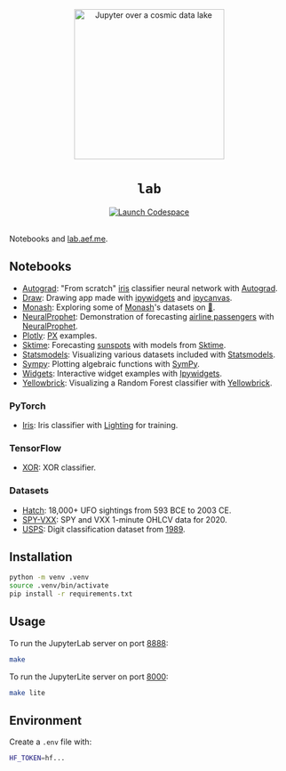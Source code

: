 <div align="center">
  <img src="./jupyter.jpg" width="270" alt="Jupyter over a cosmic data lake" />
  <h1><code>lab</code></h1>
  <a href="https://github.com/codespaces/new/adamelliotfields/lab?machine=basicLinux32gb&devcontainer_path=.devcontainer/devcontainer.json">
    <img src="https://img.shields.io/badge/launch-codespace-24292E?logo=github" alt="Launch Codespace" />
  </a>
</div>
<br />

Notebooks and [lab.aef.me](https://lab.aef.me).

## Notebooks

- [Autograd](./files/autograd.ipynb): "From scratch" [iris](https://www.rdocumentation.org/packages/datasets/topics/iris) classifier neural network with [Autograd](https://github.com/HIPS/autograd).
- [Draw](./files/draw.ipynb): Drawing app made with [ipywidgets](https://github.com/jupyter-widgets/ipywidgets) and [ipycanvas](https://github.com/jupyter-widgets-contrib/ipycanvas).
- [Monash](./files/monash.ipynb): Exploring some of [Monash](https://forecastingdata.org)'s datasets on [🤗](https://huggingface.co/datasets/monash_tsf).
- [NeuralProphet](./files/neuralprophet.ipynb): Demonstration of forecasting [airline passengers](https://www.rdocumentation.org/packages/datasets/topics/AirPassengers) with [NeuralProphet](https://github.com/ourownstory/neural_prophet).
- [Plotly](./files/plotly.ipynb): [PX](https://plotly.com/python/plotly-express/) examples.
- [Sktime](./files/sktime.ipynb): Forecasting [sunspots](https://www.rdocumentation.org/packages/datasets/topics/sunspots) with models from [Sktime](https://github.com/sktime/sktime).
- [Statsmodels](./files/statsmodels.ipynb): Visualizing various datasets included with [Statsmodels](https://github.com/statsmodels/statsmodels).
- [Sympy](./files/sympy.ipynb): Plotting algebraic functions with [SymPy](https://www.sympy.org/en/index.html).
- [Widgets](./files/widgets.ipynb): Interactive widget examples with [Ipywidgets](https://github.com/jupyter-widgets/ipywidgets).
- [Yellowbrick](./files/yellowbrick.ipynb): Visualizing a Random Forest classifier with [Yellowbrick](https://github.com/DistrictDataLabs/yellowbrick).

### PyTorch

- [Iris](./files/torch/iris.ipynb): Iris classifier with [Lighting](https://github.com/Lightning-AI/pytorch-lightning) for training.

### TensorFlow

- [XOR](./files/tf/xor.ipynb): XOR classifier.

### Datasets

- [Hatch](./files/data/hatch.ipynb): 18,000+ UFO sightings from 593 BCE to 2003 CE.
- [SPY-VXX](./files/data/spy_vxx.ipynb): SPY and VXX 1-minute OHLCV data for 2020.
- [USPS](./files/data/usps.ipynb): Digit classification dataset from [1989](http://yann.lecun.com/exdb/publis/pdf/lecun-89e.pdf).

## Installation

```sh
python -m venv .venv
source .venv/bin/activate
pip install -r requirements.txt
```

## Usage

To run the JupyterLab server on port [8888](http://localhost:8888):

```sh
make
```

To run the JupyterLite server on port [8000](http://localhost:8000):

```sh
make lite
```

## Environment

Create a `.env` file with:

```sh
HF_TOKEN=hf...
```

